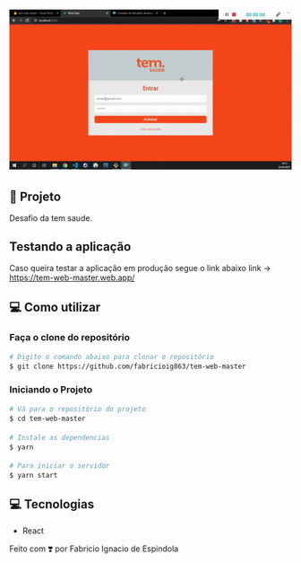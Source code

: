 <h1 align="center">
    <img alt="Logo" src="./src/assets/layout.gif" />
  <br>
</h1>


## 🚀 Projeto

Desafio da tem saude. 

## Testando a aplicação

Caso queira testar a aplicação em produção segue o link abaixo
link -> https://tem-web-master.web.app/


## 💻 Como utilizar

### Faça o clone do repositório
```bash
# Digite o comando abaixo para clonar o repositório
$ git clone https://github.com/fabricioig863/tem-web-master
```

### Iniciando o Projeto

```bash
# Vá para o repositório do projeto
$ cd tem-web-master

# Instale as dependencias
$ yarn

# Para iniciar o servidor
$ yarn start
```

## 💻 Tecnologias

- React

Feito com ❣️ por Fabricio Ignacio de Espindola
